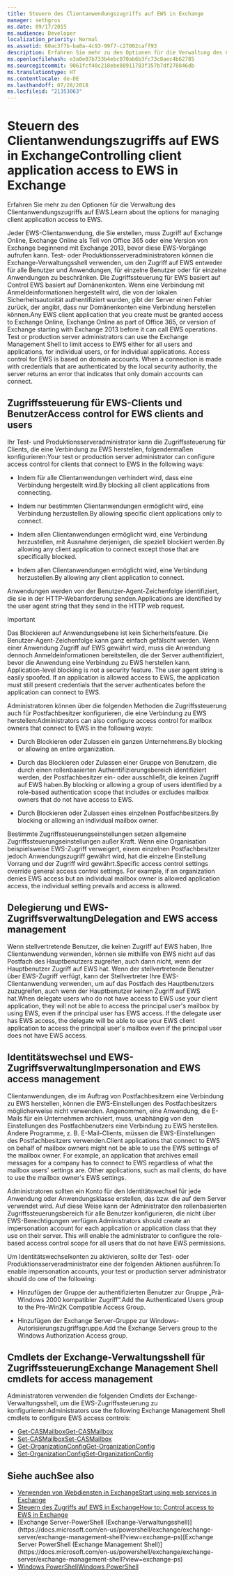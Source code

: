 ```yaml
---
title: Steuern des Clientanwendungszugriffs auf EWS in Exchange
manager: sethgros
ms.date: 09/17/2015
ms.audience: Developer
localization_priority: Normal
ms.assetid: 60ac3f7b-ba8a-4c93-99f7-c27002caff93
description: Erfahren Sie mehr zu den Optionen für die Verwaltung des Clientanwendungszugriffs auf EWS.
ms.openlocfilehash: e3a0e07b733b4ebc070ab6b3fc73c8aec4b62785
ms.sourcegitcommit: 9061fcf40c218ebe88911783f357b7df278846db
ms.translationtype: HT
ms.contentlocale: de-DE
ms.lasthandoff: 07/28/2018
ms.locfileid: "21353063"
---
```

# <a name="controlling-client-application-access-to-ews-in-exchange"></a><span data-ttu-id="07121-103">Steuern des Clientanwendungszugriffs auf EWS in Exchange</span><span class="sxs-lookup"><span data-stu-id="07121-103">Controlling client application access to EWS in Exchange</span></span>

<span data-ttu-id="07121-104">Erfahren Sie mehr zu den Optionen für die Verwaltung des Clientanwendungszugriffs auf EWS.</span><span class="sxs-lookup"><span data-stu-id="07121-104">Learn about the options for managing client application access to EWS.</span></span>
  
<span data-ttu-id="07121-p101">Jeder EWS-Clientanwendung, die Sie erstellen, muss Zugriff auf Exchange Online, Exchange Online als Teil von Office 365 oder eine Version von Exchange beginnend mit Exchange 2013, bevor diese EWS-Vorgänge aufrufen kann. Test- oder Produktionsserveradministratoren können die Exchange-Verwaltungsshell verwenden, um den Zugriff auf EWS entweder für alle Benutzer und Anwendungen, für einzelne Benutzer oder für einzelne Anwendungen zu beschränken. Die Zugriffssteuerung für EWS basiert auf Control EWS basiert auf Domänenkonten. Wenn eine Verbindung mit Anmeldeinformationen hergestellt wird, die von der lokalen Sicherheitsautorität authentifiziert wurden, gibt der Server einen Fehler zurück, der angibt, dass nur Domänenkonten eine Verbindung herstellen können.</span><span class="sxs-lookup"><span data-stu-id="07121-p101">Any EWS client application that you create must be granted access to Exchange Online, Exchange Online as part of Office 365, or version of Exchange starting with Exchange 2013 before it can call EWS operations. Test or production server administrators can use the Exchange Management Shell to limit access to EWS either for all users and applications, for individual users, or for individual applications. Access control for EWS is based on domain accounts. When a connection is made with credentials that are authenticated by the local security authority, the server returns an error that indicates that only domain accounts can connect.</span></span> 
  
## <a name="access-control-for-ews-clients-and-users"></a><span data-ttu-id="07121-109">Zugriffssteuerung für EWS-Clients und Benutzer</span><span class="sxs-lookup"><span data-stu-id="07121-109">Access control for EWS clients and users</span></span>
<span data-ttu-id="07121-110"><a name="bk_configure"> </a></span><span class="sxs-lookup"><span data-stu-id="07121-110"></span></span>

<span data-ttu-id="07121-111">Ihr Test- und Produktionsserveradministrator kann die Zugriffssteuerung für Clients, die eine Verbindung zu EWS herstellen, folgendermaßen konfigurieren:</span><span class="sxs-lookup"><span data-stu-id="07121-111">Your test or production server administrator can configure access control for clients that connect to EWS in the following ways:</span></span> 
  
- <span data-ttu-id="07121-112">Indem für alle Clientanwendungen verhindert wird, dass eine Verbindung hergestellt wird.</span><span class="sxs-lookup"><span data-stu-id="07121-112">By blocking all client applications from connecting.</span></span>
    
- <span data-ttu-id="07121-113">Indem nur bestimmten Clientanwendungen ermöglicht wird, eine Verbindung herzustellen.</span><span class="sxs-lookup"><span data-stu-id="07121-113">By allowing specific client applications only to connect.</span></span>
    
- <span data-ttu-id="07121-114">Indem allen Clientanwendungen ermöglicht wird, eine Verbindung herzustellen, mit Ausnahme derjenigen, die speziell blockiert werden.</span><span class="sxs-lookup"><span data-stu-id="07121-114">By allowing any client application to connect except those that are specifically blocked.</span></span>
    
- <span data-ttu-id="07121-115">Indem allen Clientanwendungen ermöglicht wird, eine Verbindung herzustellen.</span><span class="sxs-lookup"><span data-stu-id="07121-115">By allowing any client application to connect.</span></span>
    
<span data-ttu-id="07121-116">Anwendungen werden von der Benutzer-Agent-Zeichenfolge identifiziert, die sie in der HTTP-Webanforderung senden.</span><span class="sxs-lookup"><span data-stu-id="07121-116">Applications are identified by the user agent string that they send in the HTTP web request.</span></span>
  
> [!IMPORTANT]
> <span data-ttu-id="07121-p102">Das Blockieren auf Anwendungsebene ist kein Sicherheitsfeature. Die Benutzer-Agent-Zeichenfolge kann ganz einfach gefälscht werden. Wenn einer Anwendung Zugriff auf EWS gewährt wird, muss die Anwendung dennoch Anmeldeinformationen bereitstellen, die der Server authentifiziert, bevor die Anwendung eine Verbindung zu EWS herstellen kann. </span><span class="sxs-lookup"><span data-stu-id="07121-p102">Application-level blocking is not a security feature. The user agent string is easily spoofed. If an application is allowed access to EWS, the application must still present credentials that the server authenticates before the application can connect to EWS.</span></span> 
  
<span data-ttu-id="07121-120">Administratoren können über die folgenden Methoden die Zugriffssteuerung auch für Postfachbesitzer konfigurieren, die eine Verbindung zu EWS herstellen:</span><span class="sxs-lookup"><span data-stu-id="07121-120">Administrators can also configure access control for mailbox owners that connect to EWS in the following ways:</span></span> 
  
- <span data-ttu-id="07121-121">Durch Blockieren oder Zulassen ein ganzen Unternehmens.</span><span class="sxs-lookup"><span data-stu-id="07121-121">By blocking or allowing an entire organization.</span></span>
    
- <span data-ttu-id="07121-122">Durch das Blockieren oder Zulassen einer Gruppe von Benutzern, die durch einen rollenbasierten Authentifizierungsbereich identifiziert werden, der Postfachbesitzer ein- oder ausschließt, die keinen Zugriff auf EWS haben.</span><span class="sxs-lookup"><span data-stu-id="07121-122">By blocking or allowing a group of users identified by a role-based authentication scope that includes or excludes mailbox owners that do not have access to EWS.</span></span>
    
- <span data-ttu-id="07121-123">Durch Blockieren oder Zulassen eines einzelnen Postfachbesitzers.</span><span class="sxs-lookup"><span data-stu-id="07121-123">By blocking or allowing an individual mailbox owner.</span></span>
    
<span data-ttu-id="07121-p103">Bestimmte Zugriffssteuerungseinstellungen setzen allgemeine Zugriffssteuerungseinstellungen außer Kraft. Wenn eine Organisation beispielsweise EWS-Zugriff verweigert, einem einzelnen Postfachbesitzer jedoch Anwendungszugriff gewährt wird, hat die einzelne Einstellung Vorrang und der Zugriff wird gewährt.</span><span class="sxs-lookup"><span data-stu-id="07121-p103">Specific access control settings override general access control settings. For example, if an organization denies EWS access but an individual mailbox owner is allowed application access, the individual setting prevails and access is allowed.</span></span> 
  
## <a name="delegation-and-ews-access-management"></a><span data-ttu-id="07121-126">Delegierung und EWS-Zugriffsverwaltung</span><span class="sxs-lookup"><span data-stu-id="07121-126">Delegation and EWS access management</span></span>
<span data-ttu-id="07121-127"><a name="bk_delegation"> </a></span><span class="sxs-lookup"><span data-stu-id="07121-127"></span></span>

<span data-ttu-id="07121-p104">Wenn stellvertretende Benutzer, die keinen Zugriff auf EWS haben, Ihre Clientanwendung verwenden, können sie mithilfe von EWS nicht auf das Postfach des Hauptbenutzers zugreifen, auch dann nicht, wenn der Hauptbenutzer Zugriff auf EWS hat. Wenn der stellvertretende Benutzer über EWS-Zugriff verfügt, kann der Stellvertreter Ihre EWS-Clientanwendung verwenden, um auf das Postfach des Hauptbenutzers zuzugreifen, auch wenn der Hauptbenutzer keinen Zugriff auf EWS hat.</span><span class="sxs-lookup"><span data-stu-id="07121-p104">When delegate users who do not have access to EWS use your client application, they will not be able to access the principal user's mailbox by using EWS, even if the principal user has EWS access. If the delegate user has EWS access, the delegate will be able to use your EWS client application to access the principal user's mailbox even if the principal user does not have EWS access.</span></span> 
  
## <a name="impersonation-and-ews-access-management"></a><span data-ttu-id="07121-130">Identitätswechsel und EWS-Zugriffsverwaltung</span><span class="sxs-lookup"><span data-stu-id="07121-130">Impersonation and EWS access management</span></span>
<span data-ttu-id="07121-131"><a name="bk_impersonation"> </a></span><span class="sxs-lookup"><span data-stu-id="07121-131"></span></span>

<span data-ttu-id="07121-p105">Clientanwendungen, die im Auftrag von Postfachbesitzern eine Verbindung zu EWS herstellen, können die EWS-Einstellungen des Postfachbesitzers möglicherweise nicht verwenden. Angenommen, eine Anwendung, die E-Mails für ein Unternehmen archiviert, muss, unabhängig von den Einstellungen des Postfachbenutzers eine Verbindung zu EWS herstellen. Andere Programme, z. B. E-Mail-Clients, müssen die EWS-Einstellungen des Postfachbesitzers verwenden.</span><span class="sxs-lookup"><span data-stu-id="07121-p105">Client applications that connect to EWS on behalf of mailbox owners might not be able to use the EWS settings of the mailbox owner. For example, an application that archives email messages for a company has to connect to EWS regardless of what the mailbox users' settings are. Other applications, such as mail clients, do have to use the mailbox owner's EWS settings.</span></span> 
  
<span data-ttu-id="07121-p106">Administratoren sollten ein Konto für den Identitätswechsel für jede Anwendung oder Anwendungsklasse erstellen, das bzw. die auf dem Server verwendet wird. Auf diese Weise kann der Administrator den rollenbasierten Zugriffssteuerungsbereich für alle Benutzer konfigurieren, die nicht über EWS-Berechtigungen verfügen.</span><span class="sxs-lookup"><span data-stu-id="07121-p106">Administrators should create an impersonation account for each application or application class that they use on their server. This will enable the administrator to configure the role-based access control scope for all users that do not have EWS permissions.</span></span> 
  
<span data-ttu-id="07121-137">Um Identitätswechselkonten zu aktivieren, sollte der Test- oder Produktionsserveradministrator eine der folgenden Aktionen ausführen:</span><span class="sxs-lookup"><span data-stu-id="07121-137">To enable impersonation accounts, your test or production server administrator should do one of the following:</span></span> 
  
- <span data-ttu-id="07121-138">Hinzufügen der Gruppe der authentifizierten Benutzer zur Gruppe „Prä-Windows 2000 kompatibler Zugriff“.</span><span class="sxs-lookup"><span data-stu-id="07121-138">Add the Authenticated Users group to the Pre-Win2K Compatible Access Group.</span></span> 
    
- <span data-ttu-id="07121-139">Hinzufügen der Exchange Server-Gruppe zur Windows-Autorisierungszugriffsgruppe.</span><span class="sxs-lookup"><span data-stu-id="07121-139">Add the Exchange Servers group to the Windows Authorization Access group.</span></span> 
    
## <a name="exchange-management-shell-cmdlets-for-access-management"></a><span data-ttu-id="07121-140">Cmdlets der Exchange-Verwaltungsshell für Zugriffssteuerung</span><span class="sxs-lookup"><span data-stu-id="07121-140">Exchange Management Shell cmdlets for access management</span></span>
<span data-ttu-id="07121-141"><a name="bk_cmdlets"> </a></span><span class="sxs-lookup"><span data-stu-id="07121-141"></span></span>

<span data-ttu-id="07121-142">Administratoren verwenden die folgenden Cmdlets der Exchange-Verwaltungsshell, um die EWS-Zugriffssteuerung zu konfigurieren:</span><span class="sxs-lookup"><span data-stu-id="07121-142">Administrators use the following Exchange Management Shell cmdlets to configure EWS access controls:</span></span> 
  
- [<span data-ttu-id="07121-143">Get-CASMailbox</span><span class="sxs-lookup"><span data-stu-id="07121-143">Get-CASMailbox</span></span>](http://technet.microsoft.com/de-DE/library/bb124754.aspx)   
- [<span data-ttu-id="07121-144">Set-CASMailbox</span><span class="sxs-lookup"><span data-stu-id="07121-144">Set-CASMailbox</span></span>](http://technet.microsoft.com/de-DE/library/bb125264.aspx)   
- [<span data-ttu-id="07121-145">Get-OrganizationConfig</span><span class="sxs-lookup"><span data-stu-id="07121-145">Get-OrganizationConfig</span></span>](http://technet.microsoft.com/de-DE/library/aa997571.aspx)   
- [<span data-ttu-id="07121-146">Set-OrganizationConfig</span><span class="sxs-lookup"><span data-stu-id="07121-146">Set-OrganizationConfig</span></span>](http://technet.microsoft.com/de-DE/library/aa997443.aspx)
    
## <a name="see-also"></a><span data-ttu-id="07121-147">Siehe auch</span><span class="sxs-lookup"><span data-stu-id="07121-147">See also</span></span>

- [<span data-ttu-id="07121-148">Verwenden von Webdiensten in Exchange</span><span class="sxs-lookup"><span data-stu-id="07121-148">Start using web services in Exchange</span></span>](start-using-web-services-in-exchange.md)  
- [<span data-ttu-id="07121-149">Steuern des Zugriffs auf EWS in Exchange</span><span class="sxs-lookup"><span data-stu-id="07121-149">How to: Control access to EWS in Exchange</span></span>](how-to-control-access-to-ews-in-exchange.md)
- <span data-ttu-id="07121-150">
  [Exchange Server-PowerShell (Exchange-Verwaltungsshell)](https://docs.microsoft.com/en-us/powershell/exchange/exchange-server/exchange-management-shell?view=exchange-ps)</span><span class="sxs-lookup"><span data-stu-id="07121-150">[Exchange Server PowerShell (Exchange Management Shell)](https://docs.microsoft.com/en-us/powershell/exchange/exchange-server/exchange-management-shell?view=exchange-ps)</span></span>
- [<span data-ttu-id="07121-151">Windows PowerShell</span><span class="sxs-lookup"><span data-stu-id="07121-151">Windows PowerShell</span></span>](http://msdn.microsoft.com/de-DE/library/dd835506%28v=vs.85%29.aspx)
    

